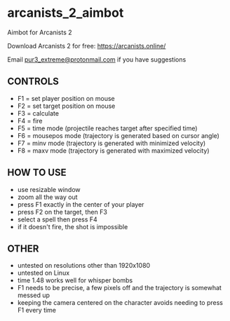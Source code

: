 # arcanists_2_aimbot
Aimbot for Arcanists 2

Download Arcanists 2 for free: https://arcanists.online/

Email pur3_extreme@protonmail.com if you have suggestions

## CONTROLS
* F1 = set player position on mouse
* F2 = set target position on mouse
* F3 = calculate
* F4 = fire
* F5 = time mode (projectile reaches target after specified time)
* F6 = mousepos mode (trajectory is generated based on cursor angle)
* F7 = minv mode (trajectory is generated with minimized velocity)
* F8 = maxv mode (trajectory is generated with maximized velocity)

## HOW TO USE
* use resizable window
* zoom all the way out
* press F1 exactly in the center of your player
* press F2 on the target, then F3
* select a spell then press F4
* if it doesn't fire, the shot is impossible

## OTHER
* untested on resolutions other than 1920x1080
* untested on Linux
* time 1.48 works well for whisper bombs
* F1 needs to be precise, a few pixels off and the trajectory is somewhat messed up
* keeping the camera centered on the character avoids needing to press F1 every time
